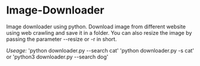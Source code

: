 # Image-Downloader
Image downloader using python. Download image from different website using web crawling and save it in a folder. You can also resize the image by passing the parameter --resize or -r in short.

*Useage:*
'python downloader.py --search cat' 'python downloader.py -s cat'
or
'python3 downloader.py --search dog'
